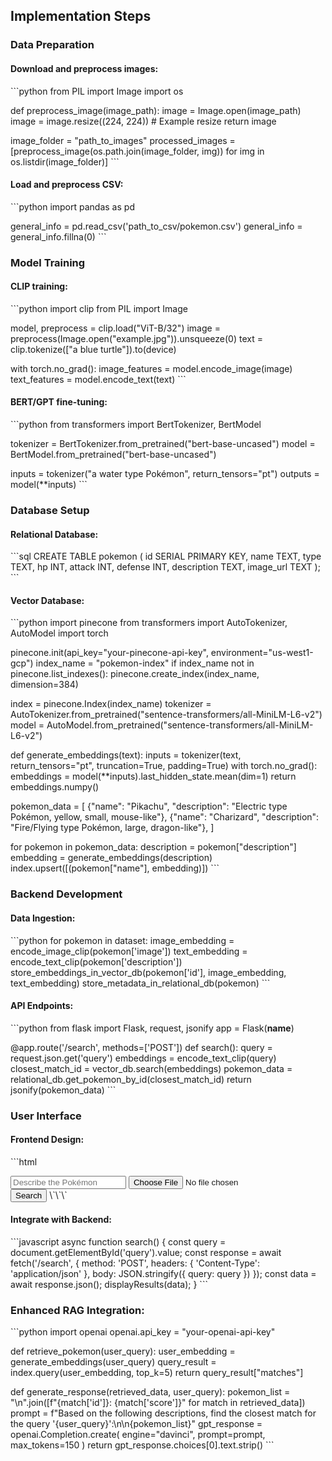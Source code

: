 ## Implementation Steps

### Data Preparation

#### Download and preprocess images:

\`\`\`python
from PIL import Image
import os

def preprocess_image(image_path):
image = Image.open(image_path)
image = image.resize((224, 224)) # Example resize
return image

image_folder = "path_to_images"
processed_images = [preprocess_image(os.path.join(image_folder, img)) for img in os.listdir(image_folder)]
\`\`\`

#### Load and preprocess CSV:

\`\`\`python
import pandas as pd

general_info = pd.read_csv('path_to_csv/pokemon.csv')
general_info = general_info.fillna(0)
\`\`\`

### Model Training

#### CLIP training:

\`\`\`python
import clip
from PIL import Image

model, preprocess = clip.load("ViT-B/32")
image = preprocess(Image.open("example.jpg")).unsqueeze(0)
text = clip.tokenize(["a blue turtle"]).to(device)

with torch.no_grad():
image_features = model.encode_image(image)
text_features = model.encode_text(text)
\`\`\`

#### BERT/GPT fine-tuning:

\`\`\`python
from transformers import BertTokenizer, BertModel

tokenizer = BertTokenizer.from_pretrained("bert-base-uncased")
model = BertModel.from_pretrained("bert-base-uncased")

inputs = tokenizer("a water type Pokémon", return_tensors="pt")
outputs = model(\*\*inputs)
\`\`\`

### Database Setup

#### Relational Database:

\`\`\`sql
CREATE TABLE pokemon (
id SERIAL PRIMARY KEY,
name TEXT,
type TEXT,
hp INT,
attack INT,
defense INT,
description TEXT,
image_url TEXT
);
\`\`\`

#### Vector Database:

\`\`\`python
import pinecone
from transformers import AutoTokenizer, AutoModel
import torch

pinecone.init(api_key="your-pinecone-api-key", environment="us-west1-gcp")
index_name = "pokemon-index"
if index_name not in pinecone.list_indexes():
pinecone.create_index(index_name, dimension=384)

index = pinecone.Index(index_name)
tokenizer = AutoTokenizer.from_pretrained("sentence-transformers/all-MiniLM-L6-v2")
model = AutoModel.from_pretrained("sentence-transformers/all-MiniLM-L6-v2")

def generate_embeddings(text):
inputs = tokenizer(text, return_tensors="pt", truncation=True, padding=True)
with torch.no_grad():
embeddings = model(\*\*inputs).last_hidden_state.mean(dim=1)
return embeddings.numpy()

pokemon_data = [
{"name": "Pikachu", "description": "Electric type Pokémon, yellow, small, mouse-like"},
{"name": "Charizard", "description": "Fire/Flying type Pokémon, large, dragon-like"},
]

for pokemon in pokemon_data:
description = pokemon["description"]
embedding = generate_embeddings(description)
index.upsert([(pokemon["name"], embedding)])
\`\`\`

### Backend Development

#### Data Ingestion:

\`\`\`python
for pokemon in dataset:
image_embedding = encode_image_clip(pokemon['image'])
text_embedding = encode_text_clip(pokemon['description'])
store_embeddings_in_vector_db(pokemon['id'], image_embedding, text_embedding)
store_metadata_in_relational_db(pokemon)
\`\`\`

#### API Endpoints:

\`\`\`python
from flask import Flask, request, jsonify
app = Flask(**name**)

@app.route('/search', methods=['POST'])
def search():
query = request.json.get('query')
embeddings = encode_text_clip(query)
closest_match_id = vector_db.search(embeddings)
pokemon_data = relational_db.get_pokemon_by_id(closest_match_id)
return jsonify(pokemon_data)
\`\`\`

### User Interface

#### Frontend Design:

\`\`\`html

<!-- Example HTML for query input -->
<input type="text" id="query" placeholder="Describe the Pokémon">
<input type="file" id="image">
<button onclick="search()">Search</button>
\`\`\`

#### Integrate with Backend:

\`\`\`javascript
async function search() {
const query = document.getElementById('query').value;
const response = await fetch('/search', {
method: 'POST',
headers: {
'Content-Type': 'application/json'
},
body: JSON.stringify({ query: query })
});
const data = await response.json();
displayResults(data);
}
\`\`\`

### Enhanced RAG Integration:

\`\`\`python
import openai
openai.api_key = "your-openai-api-key"

def retrieve_pokemon(user_query):
user_embedding = generate_embeddings(user_query)
query_result = index.query(user_embedding, top_k=5)
return query_result["matches"]

def generate_response(retrieved_data, user_query):
pokemon_list = "\n".join([f"{match['id']}: {match['score']}" for match in retrieved_data])
prompt = f"Based on the following descriptions, find the closest match for the query '{user_query}':\n\n{pokemon_list}"
gpt_response = openai.Completion.create(
engine="davinci",
prompt=prompt,
max_tokens=150
)
return gpt_response.choices[0].text.strip()
\`\`\`
